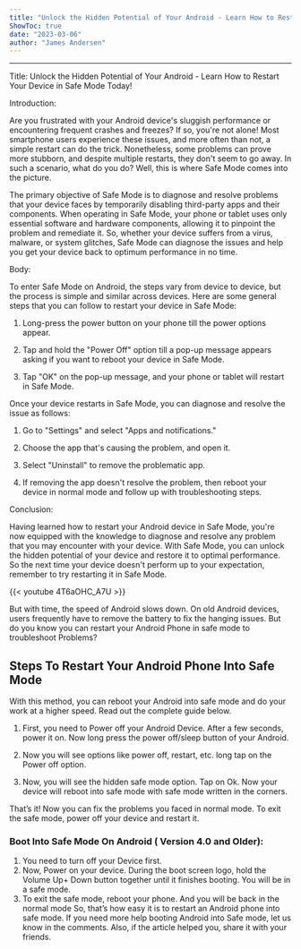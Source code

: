 ```yaml
---
title: "Unlock the Hidden Potential of Your Android - Learn How to Restart Your Device in Safe Mode Today!"
ShowToc: true 
date: "2023-03-06"
author: "James Andersen"
---
```

*****
Title: Unlock the Hidden Potential of Your Android - Learn How to Restart Your Device in Safe Mode Today!

Introduction:

Are you frustrated with your Android device's sluggish performance or encountering frequent crashes and freezes? If so, you're not alone! Most smartphone users experience these issues, and more often than not, a simple restart can do the trick. Nonetheless, some problems can prove more stubborn, and despite multiple restarts, they don't seem to go away. In such a scenario, what do you do? Well, this is where Safe Mode comes into the picture. 

The primary objective of Safe Mode is to diagnose and resolve problems that your device faces by temporarily disabling third-party apps and their components. When operating in Safe Mode, your phone or tablet uses only essential software and hardware components, allowing it to pinpoint the problem and remediate it. So, whether your device suffers from a virus, malware, or system glitches, Safe Mode can diagnose the issues and help you get your device back to optimum performance in no time.  

Body:
 
To enter Safe Mode on Android, the steps vary from device to device, but the process is simple and similar across devices. Here are some general steps that you can follow to restart your device in Safe Mode:

1. Long-press the power button on your phone till the power options appear.

2. Tap and hold the "Power Off" option till a pop-up message appears asking if you want to reboot your device in Safe Mode. 

3. Tap "OK" on the pop-up message, and your phone or tablet will restart in Safe Mode. 

Once your device restarts in Safe Mode, you can diagnose and resolve the issue as follows: 

1. Go to "Settings" and select "Apps and notifications." 

2. Choose the app that's causing the problem, and open it. 

3. Select "Uninstall" to remove the problematic app. 

4. If removing the app doesn't resolve the problem, then reboot your device in normal mode and follow up with troubleshooting steps.

Conclusion: 

Having learned how to restart your Android device in Safe Mode, you're now equipped with the knowledge to diagnose and resolve any problem that you may encounter with your device. With Safe Mode, you can unlock the hidden potential of your device and restore it to optimal performance. So the next time your device doesn't perform up to your expectation, remember to try restarting it in Safe Mode.

{{< youtube 4T6aOHC_A7U >}} 



But with time, the speed of Android slows down. On old Android devices, users frequently have to remove the battery to fix the hanging issues. But do you know you can restart your Android Phone in safe mode to troubleshoot Problems?

 
## Steps To Restart Your Android Phone Into Safe Mode


With this method, you can reboot your Android into safe mode and do your work at a higher speed. Read out the complete guide below.
1. First, you need to Power off your Android Device. After a few seconds, power it on. Now long press the power off/sleep button of your Android.

2. Now you will see options like power off, restart, etc. long tap on the Power off option.

3. Now, you will see the hidden safe mode option. Tap on Ok. Now your device will reboot into safe mode with safe mode written in the corners.

That’s it! Now you can fix the problems you faced in normal mode. To exit the safe mode, power off your device and restart it.

 
### Boot Into Safe Mode On Android ( Version 4.0 and Older):


1. You need to turn off your Device first.
2. Now, Power on your device. During the boot screen logo, hold the Volume Up+ Down button together until it finishes booting. You will be in a safe mode.
3. To exit the safe mode, reboot your phone. And you will be back in the normal mode
So, that’s how easy it is to restart an Android phone into safe mode. If you need more help booting Android into Safe mode, let us know in the comments. Also, if the article helped you, share it with your friends.





